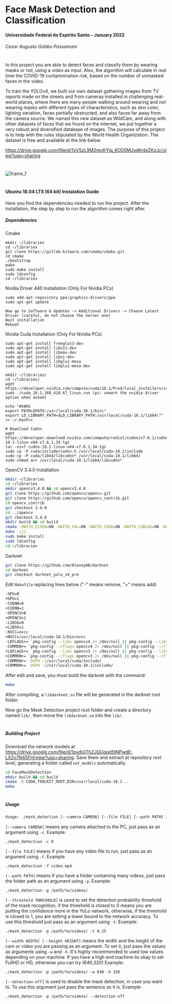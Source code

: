 # Face Mask Detection and Classification
#### Universidade Federal do Espírito Santo - January 2022
###### Cezar Augusto Gobbo Passamani
#

In this project you are able to detect faces and classify them by wearing masks or not, using a video as input. Also, the algorithm will calculate in real time the COVID-19 contamnination risk, based on the number of unmasked faces in the video.

To train the YOLOv4, we built our own dataset gathering images from TV reports made on the streets and from cameras installed in challenging real-world places, where there are many people walking around wearing and not wearing masks with different types of characteristics, such as skin color, lighting variation, faces partially obstructed, and also faces far away from the camera source. We named this new dataset as WildCam, and along with other datasets of faces that we found on the internet, we put together a very robust and diversified database of images. The purpose of this project is to help with the rules stipulated by the World Health Organization. The dataset is free and available at the link below.

https://drive.google.com/file/d/1xVSzL9M2mcKYiq_KO0SMJydKnbiZKzJc/view?usp=sharing

#
![frame_1](https://user-images.githubusercontent.com/24278584/153736631-10ff71b2-6c8c-4483-bcfd-4bdb7d344adc.jpg)
#

#### Ubuntu 18.04 LTS (64 bit) Instalation Guide

Here you find the dependencies needed to run the project. After the installation, the step by step to run the algorithm comes right after.

##### Dependencies

Cmake
```
mkdir ~/libraries
cd ~/libraries
git clone https://gitlab.kitware.com/cmake/cmake.git
cd cmake
./bootstrap
make
sudo make install
sudo ldconfig
cd ~/libraries
```

Nvidia Driver 440 Installation (Only For Nvidia PCs)
```
sudo add-apt-repository ppa:graphics-drivers/ppa
sudo apt-get update

Now go to Software & Updates -> Additional Drivers -> Choose Latest Driver (careful, do not choose the Server one)
Wait installation
Reboot
```

Nvidia Cuda Installation (Only For Nvidia PCs)
```
sudo apt-get install freeglut3-dev 
sudo apt-get install libx11-dev 
sudo apt-get install libxmu-dev 
sudo apt-get install libxi-dev 
sudo apt-get install libglu1-mesa 
sudo apt-get install libglu1-mesa-dev

mkdir ~/libraries/
cd ~/libraries/
wget https://developer.nvidia.com/compute/cuda/10.1/Prod/local_installers/cuda_10.1.168_418.67_linux.run
sudo ./cuda_10.1.168_418.67_linux.run (ps: unmark the nvidia driver option when asked)

echo "#VARS
export PATH=$PATH:/usr/local/cuda-10.1/bin\"
export LD_LIBRARY_PATH=$LD_LIBRARY_PATH:/usr/local/cuda-10.1/lib64\"" >> ~/.bashrc

# Download Cudnn
wget https://developer.download.nvidia.com/compute/redist/cudnn/v7.6.1/cudnn-10.1-linux-x64-v7.6.1.34.tgz
tar -xzvf cudnn-10.1-linux-x64-v7.6.1.34.tgz
sudo cp -P cuda/include/cudnn.h /usr/local/cuda-10.1/include 
sudo cp -P cuda/lib64/libcudnn* /usr/local/cuda-10.1/lib64/ 
sudo chmod a+r /usr/local/cuda-10.1/lib64/libcudnn*
```

OpenCV 3.4.0 Installation
```sh
mkdir ~/libraries
cd ~/libraries
mkdir opencv3.4.0 && cd opencv3.4.0
git clone https://github.com/opencv/opencv.git
git clone https://github.com/opencv/opencv_contrib.git
cd opencv_contrib
git checkout 3.4.0
cd ../opencv
git checkout 3.4.0
mkdir build && cd build
cmake -DWITH_EIGEN=ON -DWITH_V4L=ON -DWITH_CUDA=ON -DWITH_CUBLAS=ON -DWITH_TBB=ON -DWITH_OPENGL=ON -DBUILD_PERF_TESTS=OFF -DBUILD_TESTS=OFF -DCUDA_NVCC_FLAGS="-D_FORCE_INLINES" -DBUILD_opencv_cudacodec=OFF -DENABLE_PRECOMPILED_HEADERS=ON -DCMAKE_BUILD_TYPE=RELEASE -DCMAKE_INSTALL_PREFIX=/usr/local -DOPENCV_EXTRA_MODULES_PATH=~/libraries/opencv3.4.0/opencv_contrib/modules  ~/libraries/opencv3.4.0/opencv/
make -j12
sudo make install
sudo ldconfig
cd ~/libraries
```

Darknet 
```sh
git clone https://github.com/AlexeyAB/darknet
cd darknet
git checkout darknet_yolo_v4_pre
```
Edit `Makefile` replacing lines below ("-" means remove, "+" means add)
```sh
-GPU=0
+GPU=1
-CUDNN=0
+CUDNN=1
-OPENCV=0
+OPENCV=1
-LIBSO=0
+LIBSO=1
-NVCC=nvcc
+NVCC=/usr/local/cuda-10.1/bin/nvcc
-LDFLAGS+= `pkg-config --libs opencv4 2> /dev/null || pkg-config --libs opencv`
-COMMON+= `pkg-config --cflags opencv4 2> /dev/null || pkg-config --cflags opencv`
+LDFLAGS+= `pkg-config --libs opencv3 2> /dev/null || pkg-config --libs opencv`
+COMMON+= `pkg-config --cflags opencv3 2> /dev/null || pkg-config --cflags opencv`
-COMMON+= -DGPU -I/usr/local/cuda/include/
+COMMON+= -DGPU -I/usr/local/cuda-10.1/include/
```

After edit and save, you must build the darknet with the command:
```sh
make
```
After compilling, a `libdarknet.so` file will be generated in the darknet root folder. 

Now go the Mask Detection project root folder and create a directory named `lib/`, then move the `libdarknet.so` into the `lib/`.
#
##### Building Project

Download the network models at https://drive.google.com/file/d/1pvdUjThZJQUqpd5tNPwdE-LX2v7N45FH/view?usp=sharing.
Save them and extract at repository root level, generating a folder called `net_models` automatically.

```sh
cd FaceMaskDetection
mkdir build && cd build
cmake -D CUDA_TOOLKIT_ROOT_DIR=/usr/local/cuda-10.1 ..
make
```
#
##### Usage
```sh
Usage: ./mask_detection [--camera CAMERA] [--file FILE] [--path PATH] [--threshold THRESHOLD] [--width WIDTH] [--height HEIGHT] [--detection-off]
```
`[--camera CAMERA]` means any camera attached to the PC, just pass as an argument using `-c`. Example:
```
./mask_detection -c 0
```
`[--file FILE]` means if you have any video file to run, just pass as an argument using `-f`. Example
```
./mask_detection -f video.mp4
```
`[--path PATH]` means if you have a folder containing many videos, just pass the folder path as an argument using `-p`. Example:
```
./mask_detection -p /path/to/videos/
```
`[--threshold THRESHOLD]` is used to set the detection probability threshold of the mask recognition, if the threshold is closed to 0 means you are putting the confidence more in the YoLo network, otherwise, if the threshold is closed to 1, you are setting a lower bound to the network accuracy. To use this threshold just pass as an argument using `-t`. Example:
```
./mask_detection -p /path/to/videos/ -t 0.25
```
`[--width WIDTH] [--height HEIGHT]` means the width and the height of the cam or video you are passing as an argument. To set it, just pass the values as arguments using `-w` and `-h`. It's highly recommended to used low values depending on your machine. If you have a high end machine its okay to set FullHD or HD, otherwise you can try (640,320) Example:
```
./mask_detection -p /path/to/videos/ -w 640 -h 320
```
`[--detection-off]` is used to disable the mask detection, in case you want to. To use this argument just pass the sentence as it is. Example:
```
./mask_detection -p /path/to/videos/ --detection-off
```
